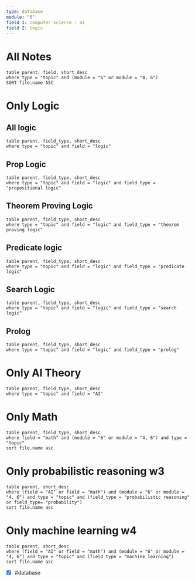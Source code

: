 ```yaml
---
type: database
module: "6"
field 1: computer science - ai
field 2: logic
---
```

# All Notes

```dataview
table parent, field, short_desc 
where type = "topic" and (module = "6" or module = "4, 6")
SORT file.name ASC
```

# Only Logic

## All logic

```dataview
table parent, field_type, short_desc
where type = "topic" and field = "logic"
```

## Prop Logic

```dataview
table parent, field_type, short_desc
where type = "topic" and field = "logic" and field_type = "propositional logic"
```

## Theorem Proving Logic

```dataview
table parent, field_type, short_desc
where type = "topic" and field = "logic" and field_type = "theorem proving logic"
```

## Predicate logic

```dataview
table parent, field_type, short_desc
where type = "topic" and field = "logic" and field_type = "predicate logic"
```

## Search Logic

```dataview
table parent, field_type, short_desc
where type = "topic" and field = "logic" and field_type = "search logic"
```

## Prolog

```dataview
table parent, field_type, short_desc
where type = "topic" and field = "logic" and field_type = "prolog"
```
# Only AI Theory

```dataview
table parent, field_type, short_desc
where type = "topic" and field = "AI"
```


# Only Math

```dataview
table parent, field_type, short_desc
where field = "math" and (module = "6" or module = "4, 6") and type = "topic"
sort file.name asc
```


# Only probabilistic reasoning w3

```dataview
table parent, short_desc
where (field = "AI" or field = "math") and (module = "6" or module = "4, 6") and type = "topic" and (field_type = "probabilistic reasoning" or field_type= "probability")
sort file.name asc
```


# Only machine learning w4

```dataview
table parent, short_desc
where (field = "AI" or field = "math") and (module = "6" or module = "4, 6") and type = "topic" and (field_type = "machine learning")
sort file.name asc
```
- [x] #database 